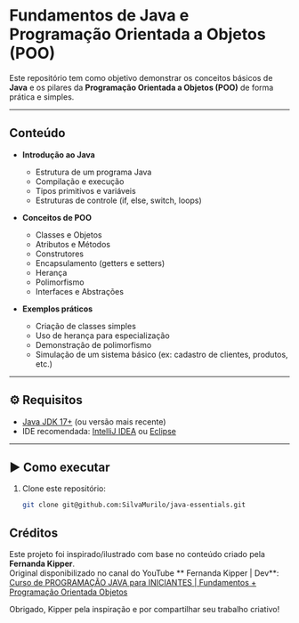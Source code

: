 # Fundamentos de Java e Programação Orientada a Objetos (POO)

Este repositório tem como objetivo demonstrar os conceitos básicos de **Java** e os pilares da **Programação Orientada a Objetos (POO)** de forma prática e simples.

---

## Conteúdo

- **Introdução ao Java**
    - Estrutura de um programa Java
    - Compilação e execução
    - Tipos primitivos e variáveis
    - Estruturas de controle (if, else, switch, loops)

- **Conceitos de POO**
    - Classes e Objetos
    - Atributos e Métodos
    - Construtores
    - Encapsulamento (getters e setters)
    - Herança
    - Polimorfismo
    - Interfaces e Abstrações

- **Exemplos práticos**
    - Criação de classes simples
    - Uso de herança para especialização
    - Demonstração de polimorfismo
    - Simulação de um sistema básico (ex: cadastro de clientes, produtos, etc.)

---

## ⚙️ Requisitos

- [Java JDK 17+](https://adoptium.net/) (ou versão mais recente)
- IDE recomendada: [IntelliJ IDEA](https://www.jetbrains.com/idea/) ou [Eclipse](https://www.eclipse.org/)

---

## ▶️ Como executar

1. Clone este repositório:
   ```bash
   git clone git@github.com:SilvaMurilo/java-essentials.git

## Créditos

Este projeto foi inspirado/ilustrado com base no conteúdo criado pela **Fernanda Kipper**.  
Original disponibilizado no canal do YouTube ** Fernanda Kipper | Dev**:  
[Curso de PROGRAMAÇÃO JAVA para INICIANTES | Fundamentos + Programação Orientada Objetos](https://www.youtube.com/watch?v=nODe5lFcGpg)


Obrigado, Kipper pela inspiração e por compartilhar seu trabalho criativo!

